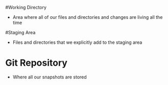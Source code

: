 #Working Directory
- Area where all of our files and directories and changes are living all the time

#Staging Area
- Files and directories that we explicitly add to the staging area

# Git Repository
- Where all our snapshots are stored

